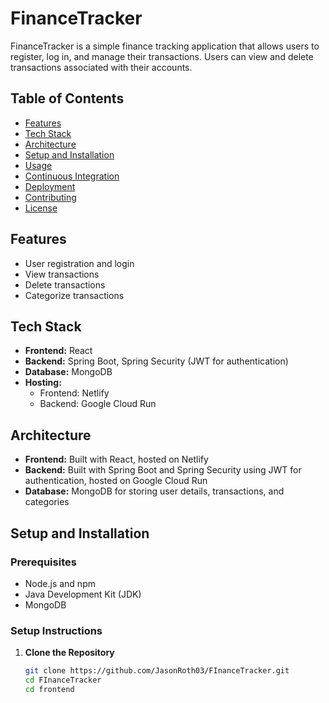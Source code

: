 # FinanceTracker

FinanceTracker is a simple finance tracking application that allows users to register, log in, and manage their transactions. Users can view and delete transactions associated with their accounts.

## Table of Contents
- [Features](#features)
- [Tech Stack](#tech-stack)
- [Architecture](#architecture)
- [Setup and Installation](#setup-and-installation)
- [Usage](#usage)
- [Continuous Integration](#continuous-integration)
- [Deployment](#deployment)
- [Contributing](#contributing)
- [License](#license)

## Features
- User registration and login
- View transactions
- Delete transactions
- Categorize transactions

## Tech Stack
- **Frontend:** React
- **Backend:** Spring Boot, Spring Security (JWT for authentication)
- **Database:** MongoDB
- **Hosting:** 
  - Frontend: Netlify
  - Backend: Google Cloud Run

## Architecture
- **Frontend:** Built with React, hosted on Netlify
- **Backend:** Built with Spring Boot and Spring Security using JWT for authentication, hosted on Google Cloud Run
- **Database:** MongoDB for storing user details, transactions, and categories

## Setup and Installation

### Prerequisites
- Node.js and npm
- Java Development Kit (JDK)
- MongoDB

### Setup Instructions
1. **Clone the Repository**
   ```bash
   git clone https://github.com/JasonRoth03/FInanceTracker.git
   cd FInanceTracker
   cd frontend
